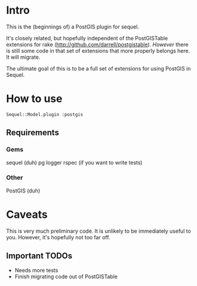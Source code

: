 Intro
=====
This is the (beginnings of) a PostGIS plugin for sequel.

It's closely related, but hopefully independent of the PostGISTable extensions
for rake (http://github.com/darrell/postgistable). *However* there is still
some code in that set of extensions that more properly belongs here. It will
migrate.

The ultimate goal of this is to be a full set of extensions for using PostGIS in Sequel.

How to use
==========
`Sequel::Model.plugin :postgis`

Requirements
------------

### Gems
sequel (duh)
pg
logger
rspec (if you want to write tests)

### Other
PostGIS (duh)

Caveats
=======

This is very much preliminary code. It is unlikely to be immediately useful to
you. However, it's hopefully not too far off.

Important TODOs
---------------
 * Needs more tests
 * Finish migrating code out of PostGISTable
